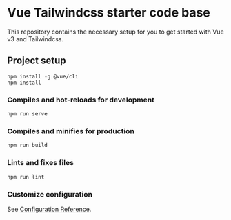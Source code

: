 # Vue Tailwindcss starter code base

This repository contains the necessary setup for you to get started with Vue v3 and Tailwindcss.

## Project setup
```
npm install -g @vue/cli
npm install
```

### Compiles and hot-reloads for development
```
npm run serve
```

### Compiles and minifies for production
```
npm run build
```

### Lints and fixes files
```
npm run lint
```

### Customize configuration
See [Configuration Reference](https://cli.vuejs.org/config/).

